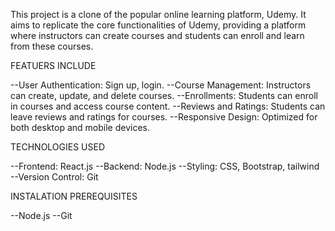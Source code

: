 
This project is a clone of the popular online learning platform, Udemy. 
It aims to replicate the core functionalities of Udemy, providing a platform where instructors can create courses and students can enroll and learn from these courses.

FEATUERS INCLUDE

--User Authentication: Sign up, login. 
--Course Management: Instructors can create, update, and delete courses.
--Enrollments: Students can enroll in courses and access course content.
--Reviews and Ratings: Students can leave reviews and ratings for courses. 
--Responsive Design: Optimized for both desktop and mobile devices.

TECHNOLOGIES USED

--Frontend: React.js
--Backend: Node.js
--Styling: CSS, Bootstrap, tailwind
--Version Control: Git

INSTALATION PREREQUISITES

--Node.js
--Git
